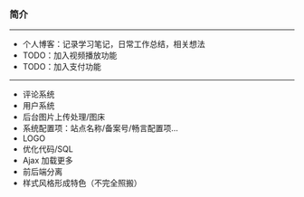 
### 简介
----
- 个人博客：记录学习笔记，日常工作总结，相关想法
- TODO：加入视频播放功能
- TODO：加入支付功能

----
- 评论系统
- 用户系统
- 后台图片上传处理/图床
- 系统配置项：站点名称/备案号/畅言配置项...
- LOGO
- 优化代码/SQL
- Ajax 加载更多
- 前后端分离
- 样式风格形成特色（不完全照搬）
